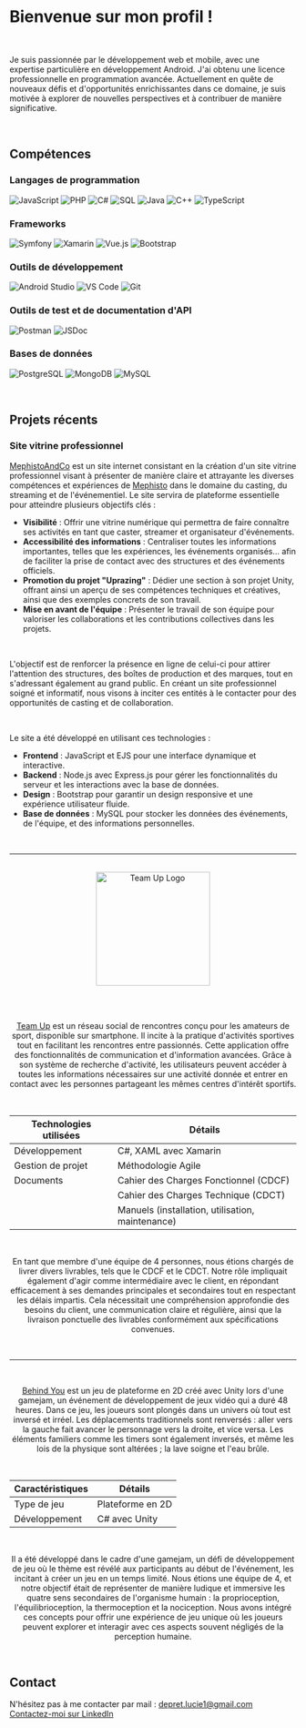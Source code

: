 # Bienvenue sur mon profil !

<br>

Je suis passionnée par le développement web et mobile, avec une expertise particulière en développement Android. J'ai obtenu une licence professionnelle en programmation avancée. Actuellement en quête de nouveaux défis et d'opportunités enrichissantes dans ce domaine, je suis motivée à explorer de nouvelles perspectives et à contribuer de manière significative.

<br>

## Compétences

### Langages de programmation
![JavaScript](https://img.shields.io/badge/JavaScript-yellow?style=for-the-badge&logo=javascript&logoColor=white)
![PHP](https://img.shields.io/badge/PHP-blue?style=for-the-badge&logo=php&logoColor=white)
![C#](https://img.shields.io/badge/C%23-purple?style=for-the-badge&logo=c-sharp&logoColor=white)
![SQL](https://img.shields.io/badge/SQL-orange?style=for-the-badge&logo=sql&logoColor=white)
![Java](https://img.shields.io/badge/Java-red?style=for-the-badge&logo=java&logoColor=white)
![C++](https://img.shields.io/badge/C++-blueviolet?style=for-the-badge&logo=c%2B%2B&logoColor=white)
![TypeScript](https://img.shields.io/badge/TypeScript-blue?style=for-the-badge&logo=typescript&logoColor=white)

### Frameworks
![Symfony](https://img.shields.io/badge/Symfony-black?style=for-the-badge&logo=symfony&logoColor=white)
![Xamarin](https://img.shields.io/badge/Xamarin-purple?style=for-the-badge&logo=xamarin&logoColor=white)
![Vue.js](https://img.shields.io/badge/Vue.js-green?style=for-the-badge&logo=vue.js&logoColor=white)
![Bootstrap](https://img.shields.io/badge/Bootstrap-purple?style=for-the-badge&logo=bootstrap&logoColor=white)

### Outils de développement
![Android Studio](https://img.shields.io/badge/Android%20Studio-green?style=for-the-badge&logo=android-studio&logoColor=white)
![VS Code](https://img.shields.io/badge/VS%20Code-blue?style=for-the-badge&logo=visual-studio-code&logoColor=white)
![Git](https://img.shields.io/badge/Git-black?style=for-the-badge&logo=git&logoColor=white)

### Outils de test et de documentation d'API
![Postman](https://img.shields.io/badge/Postman-orange?style=for-the-badge&logo=postman&logoColor=white)
![JSDoc](https://img.shields.io/badge/JSDoc-green?style=for-the-badge&logo=javascript&logoColor=white)

### Bases de données
![PostgreSQL](https://img.shields.io/badge/PostgreSQL-blue?style=for-the-badge&logo=postgresql&logoColor=white)
![MongoDB](https://img.shields.io/badge/MongoDB-green?style=for-the-badge&logo=mongodb&logoColor=white)
![MySQL](https://img.shields.io/badge/MySQL-blue?style=for-the-badge&logo=mysql&logoColor=white)

<br>

## Projets récents

### Site vitrine professionnel

[MephistoAndCo](https://mephistoandco.fr) est un site internet consistant en la création d'un site vitrine professionnel visant à présenter de manière claire et attrayante les diverses compétences et expériences de [Mephisto](https://x.com/Mephisto_TTV) dans le domaine du casting, du streaming et de l'événementiel. Le site servira de plateforme essentielle pour atteindre plusieurs objectifs clés :

- **Visibilité** : Offrir une vitrine numérique qui permettra de faire connaître ses activités en tant que caster, streamer et organisateur d'événements.
- **Accessibilité des informations** : Centraliser toutes les informations importantes, telles que les expériences, les événements organisés... afin de faciliter la prise de contact avec des structures et des événements officiels.
- **Promotion du projet "Uprazing"** : Dédier une section à son projet Unity, offrant ainsi un aperçu de ses compétences techniques et créatives, ainsi que des exemples concrets de son travail.
- **Mise en avant de l'équipe** : Présenter le travail de son équipe pour valoriser les collaborations et les contributions collectives dans les projets.

<br>

L'objectif est de renforcer la présence en ligne de celui-ci pour attirer l'attention des structures, des boîtes de production et des marques, tout en s'adressant également au grand public. En créant un site professionnel soigné et informatif, nous visons à inciter ces entités à le contacter pour des opportunités de casting et de collaboration.

<br>

Le site a été développé en utilisant ces technologies :
- **Frontend** : JavaScript et EJS pour une interface dynamique et interactive.
- **Backend** : Node.js avec Express.js pour gérer les fonctionnalités du serveur et les interactions avec la base de données.
- **Design** : Bootstrap pour garantir un design responsive et une expérience utilisateur fluide.
- **Base de données** : MySQL pour stocker les données des événements, de l'équipe, et des informations personnelles.

<br>

---

<br>

<div align="center">
  <img src="https://github.com/DepretLucie/presentation/assets/95081261/86fbe92b-3b97-41b6-b27c-3164b7e617d9" alt="Team Up Logo" width="200">

  <br><br>

  [Team Up](https://github.com/DepretLucie/TeamUp) est un réseau social de rencontres conçu pour les amateurs de sport, disponible sur smartphone. Il incite à la pratique d'activités sportives tout en facilitant les rencontres entre passionnés. Cette application offre des fonctionnalités de communication et d'information avancées. Grâce à son système de recherche d'activité, les utilisateurs peuvent accéder à toutes les informations nécessaires sur une activité donnée et entrer en contact avec les personnes partageant les mêmes centres d'intérêt sportifs.

  <br>
  
  | Technologies utilisées        | Détails                                                 |
  |-------------------------------|---------------------------------------------------------|
  | Développement                 | C#, XAML avec Xamarin                                   |
  | Gestion de projet             | Méthodologie Agile                                      |
  | Documents                     | Cahier des Charges Fonctionnel (CDCF)                  |
  |                               | Cahier des Charges Technique (CDCT)                     |
  |                               | Manuels (installation, utilisation, maintenance)        |

  <br>
  
  En tant que membre d'une équipe de 4 personnes, nous étions chargés de livrer divers livrables, tels que le CDCF et le CDCT. Notre rôle impliquait également d'agir comme intermédiaire avec le client, en répondant efficacement à ses demandes principales et secondaires tout en respectant les délais impartis. Cela nécessitait une compréhension approfondie des besoins du client, une communication claire et régulière, ainsi que la livraison ponctuelle des livrables conformément aux spécifications convenues.
</div>

<br>

---

<br>

<div align="center">
  
  [Behind You](https://github.com/DepretLucie/Jeu-Behind-You) est un jeu de plateforme en 2D créé avec Unity lors d'une gamejam, un événement de développement de jeux vidéo qui a duré 48 heures. Dans ce jeu, les joueurs sont plongés dans un univers où tout est inversé et irréel. Les déplacements traditionnels sont renversés : aller vers la gauche fait avancer le personnage vers la droite, et vice versa. Les éléments familiers comme les timers sont également inversés, et même les lois de la physique sont altérées ; la lave soigne et l'eau brûle.
  
  <br>

  | Caractéristiques              | Détails                                                 |
  |-------------------------------|---------------------------------------------------------|
  | Type de jeu                   | Plateforme en 2D                                        |
  | Développement                 | C# avec Unity                                           |

  <br>

  Il a été développé dans le cadre d'une gamejam, un défi de développement de jeu où le thème est révélé aux participants au début de l'événement, les incitant à créer un jeu en un temps limité. Nous étions une équipe de 4, et notre objectif était de représenter de manière ludique et immersive les quatre sens secondaires de l'organisme humain : la proprioception, l'équilibrioception, la thermoception et la nociception. Nous avons intégré ces concepts pour offrir une expérience de jeu unique où les joueurs peuvent explorer et interagir avec ces aspects souvent négligés de la perception humaine.

  <br>
</div>

## Contact

N'hésitez pas à me contacter par mail : [depret.lucie1@gmail.com](mailto:depret.lucie1@gmail.com)
[Contactez-moi sur LinkedIn](https://www.linkedin.com/in/depretlucie1/)
